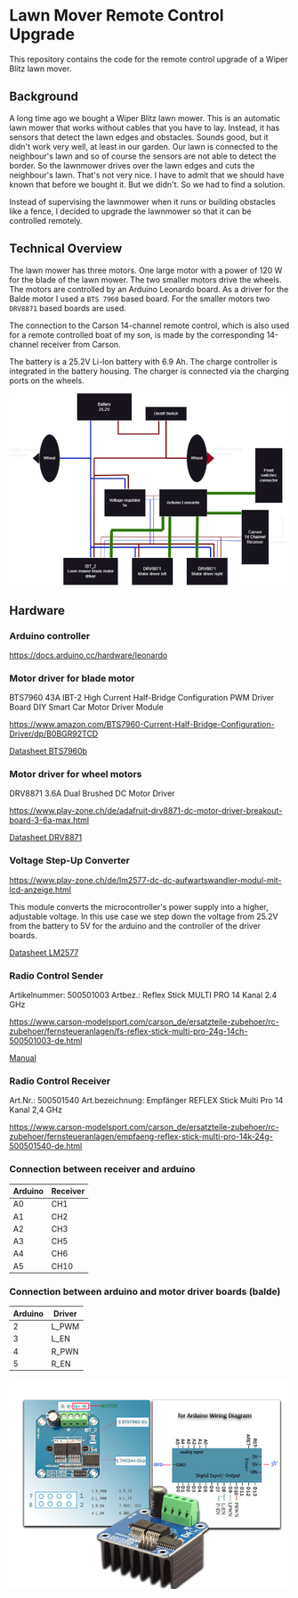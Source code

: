 # Lawn Mover Remote Control Upgrade

This repository contains the code for the remote control upgrade of a Wiper Blitz lawn mover.

## Background

A long time ago we bought a Wiper Blitz lawn mower. This is an automatic lawn mower that works without cables that you have to lay. Instead, it has sensors that detect the lawn edges and obstacles. Sounds good, but it didn't work very well, at least in our garden. Our lawn is connected to the neighbour's lawn and so of course the sensors are not able to detect the border. So the lawnmower drives over the lawn edges and cuts the neighbour's lawn. That's not very nice. I have to admit that we should have known that before we bought it. But we didn't. So we had to find a solution.

Instead of supervising the lawnmower when it runs or building obstacles like a fence, I decided to upgrade the lawnmower so that it can be controlled remotely. 

## Technical Overview

The lawn mower has three motors. One large motor with a power of 120 W for the blade of the lawn mower. The two smaller motors drive the wheels. The motors are controlled by an Arduino Leonardo board. As a driver for the Balde motor I used a `BTS 7960` based board. For the smaller motors two `DRV8871` based boards are used.

The connection to the Carson 14-channel remote control, which is also used for a remote controlled boat of my son, is made by the corresponding 14-channel receiver from Carson.

The battery is a 25.2V Li-Ion battery with 6.9 Ah. The charge controller is integrated in the battery housing. The charger is connected via the charging ports on the wheels.

![Overview](resources/overview.drawio.png)

## Hardware

### Arduino controller

https://docs.arduino.cc/hardware/leonardo

### Motor driver for blade motor

BTS7960 43A IBT-2 High Current Half-Bridge Configuration PWM Driver Board DIY Smart Car Motor Driver Module

https://www.amazon.com/BTS7960-Current-Half-Bridge-Configuration-Driver/dp/B0BGR92TCD

[Datasheet BTS7960b](resources/datasheet-bts7960b.pdf)

### Motor driver for wheel motors

DRV8871 3.6A Dual Brushed DC Motor Driver

https://www.play-zone.ch/de/adafruit-drv8871-dc-motor-driver-breakout-board-3-6a-max.html

[Datasheet DRV8871](resources/datasheet-DRV8871.pdf)

### Voltage Step-Up Converter

https://www.play-zone.ch/de/lm2577-dc-dc-aufwartswandler-modul-mit-lcd-anzeige.html

This module converts the microcontroller's power supply into a higher, adjustable voltage. In this use case we step down the voltage from 25.2V from the battery to 5V for the arduino and the controller of the driver boards.

[Datasheet LM2577](resources/datasheet-LM2577.pdf)

### Radio Control Sender

Artikelnummer: 500501003
Artbez.: Reflex Stick MULTI PRO 14 Kanal 2.4 GHz

https://www.carson-modelsport.com/carson_de/ersatzteile-zubehoer/rc-zubehoer/fernsteueranlagen/fs-reflex-stick-multi-pro-24g-14ch-500501003-de.html

[Manual](resources/manual-ReflexStickMultiPro14.pdf)

### Radio Control Receiver

Art.Nr.: 500501540
Art.bezeichnung: Empfänger REFLEX Stick Multi Pro 14 Kanal 2,4 GHz

https://www.carson-modelsport.com/carson_de/ersatzteile-zubehoer/rc-zubehoer/fernsteueranlagen/empfaeng-reflex-stick-multi-pro-14k-24g-500501540-de.html

### Connection between receiver and arduino

| Arduino | Receiver |
| ------- | -------- |
| A0      | CH1      |
| A1      | CH2      |
| A2      | CH3      |
| A3      | CH5      |
| A4      | CH6      |
| A5      | CH10     |

### Connection between arduino and motor driver boards (balde)

| Arduino | Driver |
| ------- | -------- |
| 2       | L_PWM     |
| 3       | L_EN     |
| 4       | R_PWN    |
| 5       | R_EN     |

![Motor driver for blade motor](resources/7960-connections.jpg)
